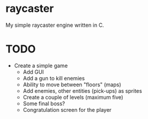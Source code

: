 # raycaster

My simple raycaster engine written in C.

# TODO

- Create a simple game
    - Add GUI
    - Add a gun to kill enemies
    - Ability to move between "floors" (maps)
    - Add enemies, other entities (pick-ups) as sprites
    - Create a couple of levels (maximum five)
    - Some final boss?
    - Congratulation screen for the player
